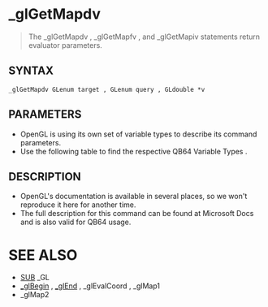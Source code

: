 # _glGetMapdv
> The _glGetMapdv , _glGetMapfv , and _glGetMapiv statements return evaluator parameters.

## SYNTAX
`_glGetMapdv GLenum target , GLenum query , GLdouble *v`

## PARAMETERS
* OpenGL is using its own set of variable types to describe its command parameters.
* Use the following table to find the respective QB64 Variable Types .


## DESCRIPTION
* OpenGL's documentation is available in several places, so we won't reproduce it here for another time.
* The full description for this command can be found at Microsoft Docs and is also valid for QB64 usage.


# SEE ALSO
* [SUB](SUB.md) _GL
* [_glBegin](_glBegin.md) , [_glEnd](_glEnd.md) , _glEvalCoord , _glMap1
* _glMap2

